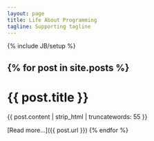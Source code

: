 ```yaml
---
layout: page
title: Life About Programming
tagline: Supporting tagline
---
```

{% include JB/setup %}

{% for post in site.posts %}
--------

# {{ post.title }}

{{ post.content | strip_html | truncatewords: 55 }}

[Read more...]({{ post.url }})
{% endfor %}


